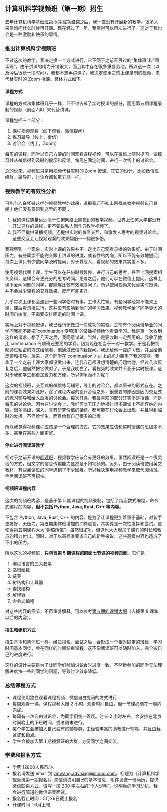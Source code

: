 ## 计算机科学视频班（第一期）招生

去年[计算机科学基础班第 5 期成功结束](https://www.yinwang.org/blog-cn/2024/05/03/cs5-completed)之后，我一直没有开展新的教学。很多人来信询问什么时候再开课。现在经过了一年，我觉得可以再次进行了。这对于我也会是一种激励和快乐的事情。

### 推出计算机科学视频班

不过这次的教学，我决定换一个方式进行，它不同于之前开展过的“集体班”和“阅读班”。由于讲课的精力开销很大，而且其中存在很多重复劳动，所以这一次（以及今后很长一段时间），我都不想再讲课了。我决定使用之前上课录制的视频，来代替实时的 Zoom 授课。具体方式如下。

#### 课程方式

课程的方式和集体班几乎一样，只不过去掉了实时授课的部分，而用第五期课程录制的视频（前面7课）来代替讲课。

课程包括三个部分：

1.  课程视频观看（线下观看，微信提问）
2.  练习辅导（线上，微信）
3.  讨论会（线上，Zoom）

每周的课程，同学以自己方便的时间观看课程视频，可以在微信上随时提问，做练习并从微信得到及时的提示和反馈。每周在固定时间，进行一次线上的讨论会。

总的说来，视频班只是用视频代替实时的 Zoom 授课。其它的设计，比如微信班级群，辅导群，讨论会都和第五期一样。

### 视频教学的有效性分析

可能有人会怀疑这样的视频教学的效果，说那我还不如上网找些教学视频自己看呢！他们没有意识到这里的不同：

1.  我的课程质量远远高于任何网络上能找到的教学视频。世界上任何大学都没有开过这样的课程，更不要说私人制作的教学视频了。
2.  我不但提供录播视频，还提供实时的微信交互，和激发人思考的视频讨论会。这些交互会让视频观看的效果翻倍——翻很多倍。

我观察到一个现象，实时上课的效果并不一定比自己观看录播的效果好。由于时间压力，有些同学不能完全跟上讲课的进度，或者性格内向，所以不能有效地提问。每次上课只有少数同学及时提问，对于其他人，看视频的效果其实差不多。

使用视频代替上课，学生可以在任何时候暂停，进行自己的思考，甚至上网搜索相关资料，这样会有更充分的思考时间。思考之后，他们可以在微信上提问。这样上课不爱问问题的同学，都能够比较有效地提问了。所以使用视频来代替实时授课，并不会减少课程的交互效果，反而可能更好。

几乎每次上课都会遇到一些同学临时有事，工作太忙等。有些同学经常不能来上课，课后看录播进行，这并没有影响到他们的学习效果。视频教学给了同学更大的时间自由度，不需要安排固定的时间上课。

实际上对于视频授课，我已经悄悄做过一次成功的实验。之前有个阅读班毕业的同学问我能不能把“continuation 专项班”的录播视频给他看着学习。我是第一次收到这样的请求，想了几天之后，我同意试试。当然，是要收取一定费用的。我收了他比 continuation 专项班还要高的学费，因为现在相当于一对一教学。于是我把视频通过私密的方式给他看，他通过微信向我提问。我还给他一些练习做，并且给他反馈和指导。后来，这个同学在 continuation 方向上的能力超乎了我的预期。我拿了一个之前上课大家都没做出来，连我自己都没想清楚的问题给他，经过几次反复之后，他居然把它做对了。于是我明白了，看视频的效果并不亚于实时授课。这对于我和学生都更加省力和方便，所以何乐而不为呢？

这次的视频班，交互式的微信练习辅导，线上的讨论会，都以原来的形式存在。之前的课程效果如此好，除了课程内容的设计合理之外，很重要的原因是因为交互式的练习辅导和给人启发的讨论会。每次开课，我最喜欢的部分其实不是授课，而是每周的讨论会。因为在讨论会上，我们可以无压力地探讨很多课堂上不能容纳的内容。很多高级，深入，具有研究价值的话题，都可能在讨论会上出现，并且得到临时的发挥。不但给学生，而且给我自己很多的启发。

所以我觉得视频课程应该是一个合理的方式，它的效果应该和实时授课的班级差不多，甚至在某些方面更好。

#### 停止进行阅读班教学

相对于之前开设的[阅读班](https://www.yinwang.org/blog-cn/2022/02/07/reading-course)，视频教学应该会有更好的效果。虽然阅读班是一个很灵活的方式，但文字的信息传输能力显然是不如视频的。另外，由于阅读班使用英文教材，有些阅读班的同学遇到了不少困难。所以我决定用视频教学来取代阅读班，今后阅读班不再招生。

#### 视频班课程内容

这次的视频班内容，是基于第 5 期课程的视频录制，包括了纯函数式编程，命令式编程的内容，**但不包括 Python, Java, Rust, C++ 等内容**。

不包含 Python, Java, Rust, C++ 的内容，是为了让课程更加着重于基础，对新手更友好，无压力。第五期集体班增加的四种语言，其实算是一次性发挥和尝试。这使得第五期课程大大“物超所值”。虽然很成功，但这也大大增加了课程的时长和教员的精力付出。同时，对于以高标准要求自己的新手来说，这些高级内容也造成了不小的压力。

所以这次的视频班，**只包含第 5 期课程的前面七节课的视频录制**。它们是：

1.  编程语言的三大要素
2.  递归函数
3.  链表
4.  树结构和计算器
5.  查找结构
6.  解释器
7.  命令式编程

对这些内容的细节，不再重复解释。可以参考[第五期的课程大纲](https://www.yinwang.org/blog-cn/2023/12/23/cs-course-5)（去掉第 8 课和以后的内容）。

#### 招生和组织方式

招生基本和集体班一样。经过报名，面试之后，会形成一个相对固定的班级，学习时间基本同步，会在同样的时间结束课程。这不像阅读班可以随时加入，完全按自己的进度进行。

这样的设计主要是为了让同学们参加讨论会时进度一致，不然新参加的同学无法理解进度快一些的同学的问题，导致讨论效率降低。

### 总结课程方式

*   课程使用独立观看课程视频，微信自由提问的方式进行
*   每周观看一课，课程视频大概 2 小时。观看时间自由，但一节课必须在一周内完成。
*   每周有一次自由讨论会，为同学们统一答疑。时长 2 小时左右，会安排在北京时间晚上的下班时间，或者周末进行。
*   每个学生会被加入自己独有的辅导群，由经验丰富的助教进行辅导，并且由我监督和指点。
*   学生会被加入第 1 期视频班的大群，方便同学之间交流。

### 学费和报名方式

*   学费 12800人民币/人
*   报名请发送 email 到 yinwang.advising@icloud.com。标题为《计算机科学视频班第一期报名》。来信请说明自己的基本信息，附件发送一份简历，提供微信联系方式。请写一段 200 字左右的“个人说明”，说明你的学习动机。我会进行简短的微信语音面试。
*   报名截止时间：5月26日截止报名
*   开课时间：6月上旬
